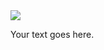<html>

<div class="container">
   <img src="![image](https://github.com/user-attachments/assets/eb1f7307-0434-48b9-9fe0-9ce9e37c93ac)";>
   <p>Your text goes here.</p>
</div>

</html>

